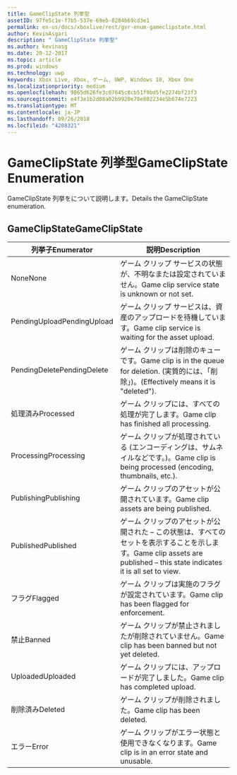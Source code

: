 ```yaml
---
title: GameClipState 列挙型
assetID: 97fe5c1e-f7b5-537e-69eb-8284b69cd3e1
permalink: en-us/docs/xboxlive/rest/gvr-enum-gameclipstate.html
author: KevinAsgari
description: " GameClipState 列挙型"
ms.author: kevinasg
ms.date: 20-12-2017
ms.topic: article
ms.prod: windows
ms.technology: uwp
keywords: Xbox Live, Xbox, ゲーム, UWP, Windows 10, Xbox One
ms.localizationpriority: medium
ms.openlocfilehash: 9865d626fe3c07645c8cb51f9bd5fe2274bf23f3
ms.sourcegitcommit: e4f3e1b2d08a02b9920e78e802234e5b674e7223
ms.translationtype: MT
ms.contentlocale: ja-JP
ms.lasthandoff: 09/26/2018
ms.locfileid: "4208321"
---
```

# <a name="gameclipstate-enumeration"></a><span data-ttu-id="7c5a2-104">GameClipState 列挙型</span><span class="sxs-lookup"><span data-stu-id="7c5a2-104">GameClipState Enumeration</span></span>
<span data-ttu-id="7c5a2-105">GameClipState 列挙をについて説明します。</span><span class="sxs-lookup"><span data-stu-id="7c5a2-105">Details the GameClipState enumeration.</span></span> 
<a id="ID4ET"></a>

 
## <a name="gameclipstate"></a><span data-ttu-id="7c5a2-106">GameClipState</span><span class="sxs-lookup"><span data-stu-id="7c5a2-106">GameClipState</span></span>
 
| <b><span data-ttu-id="7c5a2-107">列挙子</span><span class="sxs-lookup"><span data-stu-id="7c5a2-107">Enumerator</span></span></b>| <b><span data-ttu-id="7c5a2-108">説明</span><span class="sxs-lookup"><span data-stu-id="7c5a2-108">Description</span></span></b>| 
| --- | --- | 
| <span data-ttu-id="7c5a2-109">None</span><span class="sxs-lookup"><span data-stu-id="7c5a2-109">None</span></span> | <span data-ttu-id="7c5a2-110">ゲーム クリップ サービスの状態が、不明なまたは設定されていません。</span><span class="sxs-lookup"><span data-stu-id="7c5a2-110">Game clip service state is unknown or not set.</span></span>| 
| <span data-ttu-id="7c5a2-111">PendingUpload</span><span class="sxs-lookup"><span data-stu-id="7c5a2-111">PendingUpload</span></span> | <span data-ttu-id="7c5a2-112">ゲーム クリップ サービスは、資産のアップロードを待機しています。</span><span class="sxs-lookup"><span data-stu-id="7c5a2-112">Game clip service is waiting for the asset upload.</span></span>| 
| <span data-ttu-id="7c5a2-113">PendingDelete</span><span class="sxs-lookup"><span data-stu-id="7c5a2-113">PendingDelete</span></span> | <span data-ttu-id="7c5a2-114">ゲーム クリップは削除のキューです。</span><span class="sxs-lookup"><span data-stu-id="7c5a2-114">Game clip is in the queue for deletion.</span></span> <span data-ttu-id="7c5a2-115">(実質的には、「削除」)。</span><span class="sxs-lookup"><span data-stu-id="7c5a2-115">(Effectively means it is "deleted").</span></span>| 
| <span data-ttu-id="7c5a2-116">処理済み</span><span class="sxs-lookup"><span data-stu-id="7c5a2-116">Processed</span></span> | <span data-ttu-id="7c5a2-117">ゲーム クリップには、すべての処理が完了します。</span><span class="sxs-lookup"><span data-stu-id="7c5a2-117">Game clip has finished all processing.</span></span>| 
| <span data-ttu-id="7c5a2-118">Processing</span><span class="sxs-lookup"><span data-stu-id="7c5a2-118">Processing</span></span>| <span data-ttu-id="7c5a2-119">ゲーム クリップが処理されている (エンコーディングは、サムネイルなどです。)。</span><span class="sxs-lookup"><span data-stu-id="7c5a2-119">Game clip is being processed (encoding, thumbnails, etc.).</span></span>| 
| <span data-ttu-id="7c5a2-120">Publishing</span><span class="sxs-lookup"><span data-stu-id="7c5a2-120">Publishing</span></span>| <span data-ttu-id="7c5a2-121">ゲーム クリップのアセットが公開されています。</span><span class="sxs-lookup"><span data-stu-id="7c5a2-121">Game clip assets are being published.</span></span>| 
| <span data-ttu-id="7c5a2-122">Published</span><span class="sxs-lookup"><span data-stu-id="7c5a2-122">Published</span></span>| <span data-ttu-id="7c5a2-123">ゲーム クリップのアセットが公開された – この状態は、すべてのセットを表示することを示します。</span><span class="sxs-lookup"><span data-stu-id="7c5a2-123">Game clip assets are published – this state indicates it is all set to view.</span></span>| 
| <span data-ttu-id="7c5a2-124">フラグ</span><span class="sxs-lookup"><span data-stu-id="7c5a2-124">Flagged</span></span>| <span data-ttu-id="7c5a2-125">ゲーム クリップは実施のフラグが設定されています。</span><span class="sxs-lookup"><span data-stu-id="7c5a2-125">Game clip has been flagged for enforcement.</span></span>| 
| <span data-ttu-id="7c5a2-126">禁止</span><span class="sxs-lookup"><span data-stu-id="7c5a2-126">Banned</span></span>| <span data-ttu-id="7c5a2-127">ゲーム クリップが禁止されましたが削除されていません。</span><span class="sxs-lookup"><span data-stu-id="7c5a2-127">Game clip has been banned but not yet deleted.</span></span>| 
| <span data-ttu-id="7c5a2-128">Uploaded</span><span class="sxs-lookup"><span data-stu-id="7c5a2-128">Uploaded</span></span>| <span data-ttu-id="7c5a2-129">ゲーム クリップには、アップロードが完了しました。</span><span class="sxs-lookup"><span data-stu-id="7c5a2-129">Game clip has completed upload.</span></span>| 
| <span data-ttu-id="7c5a2-130">削除済み</span><span class="sxs-lookup"><span data-stu-id="7c5a2-130">Deleted</span></span>| <span data-ttu-id="7c5a2-131">ゲーム クリップが削除されました。</span><span class="sxs-lookup"><span data-stu-id="7c5a2-131">Game clip has been deleted.</span></span>| 
| <span data-ttu-id="7c5a2-132">エラー</span><span class="sxs-lookup"><span data-stu-id="7c5a2-132">Error</span></span>| <span data-ttu-id="7c5a2-133">ゲーム クリップがエラー状態と使用できなくなります。</span><span class="sxs-lookup"><span data-stu-id="7c5a2-133">Game clip is in an error state and unusable.</span></span>| 
  